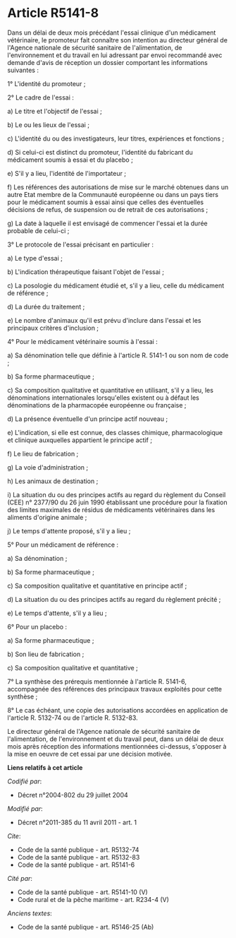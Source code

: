 # Article R5141-8

Dans un délai de deux mois précédant l'essai clinique d'un médicament vétérinaire, le promoteur fait connaître son intention
au directeur général de l'Agence nationale de sécurité sanitaire de l'alimentation, de l'environnement et du travail en lui
adressant par envoi recommandé avec demande d'avis de réception un dossier comportant les informations suivantes : 

1° L'identité du promoteur ; 

2° Le cadre de l'essai : 

a) Le titre et l'objectif de l'essai ; 

b) Le ou les lieux de l'essai ; 

c) L'identité du ou des investigateurs, leur titres, expériences et fonctions ; 

d) Si celui-ci est distinct du promoteur, l'identité du fabricant du médicament soumis à essai et du placebo ; 

e) S'il y a lieu, l'identité de l'importateur ; 

f) Les références des autorisations de mise sur le marché obtenues dans un autre Etat membre de la Communauté européenne ou
dans un pays tiers pour le médicament soumis à essai ainsi que celles des éventuelles décisions de refus, de suspension ou de
retrait de ces autorisations ; 

g) La date à laquelle il est envisagé de commencer l'essai et la durée probable de celui-ci ; 

3° Le protocole de l'essai précisant en particulier : 

a) Le type d'essai ; 

b) L'indication thérapeutique faisant l'objet de l'essai ; 

c) La posologie du médicament étudié et, s'il y a lieu, celle du médicament de référence ; 

d) La durée du traitement ; 

e) Le nombre d'animaux qu'il est prévu d'inclure dans l'essai et les principaux critères d'inclusion ; 

4° Pour le médicament vétérinaire soumis à l'essai : 

a) Sa dénomination telle que définie à l'article R. 5141-1 ou son nom de code ; 

b) Sa forme pharmaceutique ; 

c) Sa composition qualitative et quantitative en utilisant, s'il y a lieu, les dénominations internationales lorsqu'elles
existent ou à défaut les dénominations de la pharmacopée européenne ou française ; 

d) La présence éventuelle d'un principe actif nouveau ; 

e) L'indication, si elle est connue, des classes chimique, pharmacologique et clinique auxquelles appartient le principe
actif ; 

f) Le lieu de fabrication ; 

g) La voie d'administration ; 

h) Les animaux de destination ; 

i) La situation du ou des principes actifs au regard du règlement du Conseil (CEE) n° 2377/90 du 26 juin 1990 établissant une
procédure pour la fixation des limites maximales de résidus de médicaments vétérinaires dans les aliments d'origine
animale ; 

j) Le temps d'attente proposé, s'il y a lieu ; 

5° Pour un médicament de référence : 

a) Sa dénomination ; 

b) Sa forme pharmaceutique ; 

c) Sa composition qualitative et quantitative en principe actif ; 

d) La situation du ou des principes actifs au regard du règlement précité ; 

e) Le temps d'attente, s'il y a lieu ; 

6° Pour un placebo : 

a) Sa forme pharmaceutique ; 

b) Son lieu de fabrication ; 

c) Sa composition qualitative et quantitative ; 

7° La synthèse des prérequis mentionnée à l'article R. 5141-6, accompagnée des références des principaux travaux exploités
pour cette synthèse ; 

8° Le cas échéant, une copie des autorisations accordées en application de l'article R. 5132-74 ou de l'article R. 5132-83. 

Le directeur général de l'Agence nationale de sécurité sanitaire de l'alimentation, de l'environnement et du travail peut,
dans un délai de deux mois après réception des informations mentionnées ci-dessus, s'opposer à la mise en oeuvre de cet essai
par une décision motivée.

**Liens relatifs à cet article**

_Codifié par_:

  - Décret n°2004-802 du 29 juillet 2004

_Modifié par_:

  - Décret n°2011-385 du 11 avril 2011 - art. 1

_Cite_:

  - Code de la santé publique - art. R5132-74
  - Code de la santé publique - art. R5132-83
  - Code de la santé publique - art. R5141-6

_Cité par_:

  - Code de la santé publique - art. R5141-10 (V)
  - Code rural et de la pêche maritime - art. R234-4 (V)

_Anciens textes_:

  - Code de la santé publique - art. R5146-25 (Ab)

